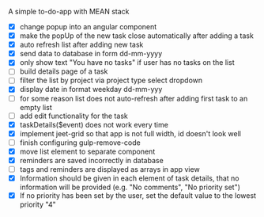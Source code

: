 A simple to-do-app with MEAN stack

- [x] change popup into an angular component
- [x] make the popUp of the new task close automatically after adding a task
- [x] auto refresh list after adding new task
- [x] send data to database in form dd-mm-yyyy
- [x] only show text "You have no tasks" if user has no tasks on the list
- [ ] build details page of a task
- [ ] filter the list by project via project type select dropdown
- [x] display date in format weekday dd-mm-yyy
- [ ] for some reason list does not auto-refresh after adding first task to an empty list
- [ ] add edit functionality for the task
- [x] taskDetails($event) does not work every time
- [x] implement jeet-grid so that app is not full width, id doesn't look well 
- [ ] finish configuring gulp-remove-code
- [x] move list element to separate component
- [x] reminders are saved incorrectly in database
- [ ] tags and reminders are displayed as arrays in app view
- [x] Information should be given in each element of task details, that no information will be provided (e.g. "No comments", "No priority set")
- [x] If no priority has been set by the user, set the default value to the lowest priority "4"